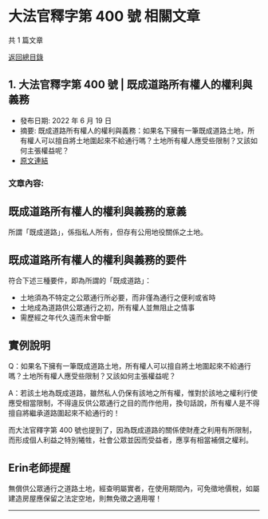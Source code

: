 # 大法官釋字第 400 號 相關文章

共 1 篇文章

[返回總目錄](00_總目錄.md)

## 1. 大法官釋字第 400 號 | 既成道路所有權人的權利與義務

- 發布日期: 2022 年 6 月 19 日
- 摘要: 既成道路所有權人的權利與義務：如果名下擁有一筆既成道路土地，所有權人可以擅自將土地圍起來不給通行嗎？土地所有權人應受些限制？又該如何主張權益呢？
- [原文連結](https://www.jasper-realestate.com/%e6%97%a2%e6%88%90%e9%81%93%e8%b7%af%e6%89%80%e6%9c%89%e6%ac%8a%e4%ba%ba%e7%9a%84%e6%ac%8a%e5%88%a9%e8%88%87%e7%be%a9%e5%8b%99/)

### 文章內容:

## 既成道路所有權人的權利與義務的意義

所謂「既成道路」，係指私人所有，但存有公用地役關係之土地。

## 既成道路所有權人的權利與義務的要件

符合下述三種要件，即為所謂的「既成道路」：

- 土地須為不特定之公眾通行所必要，而非僅為通行之便利或省時
- 土地成為道路供公眾通行之初，所有權人並無阻止之情事
- 需歷經之年代久遠而未曾中斷

## 實例說明

Q：如果名下擁有一筆既成道路土地，所有權人可以擅自將土地圍起來不給通行嗎？土地所有權人應受些限制？又該如何主張權益呢？

A：若該土地為既成道路，雖然私人仍保有該地之所有權，惟對於該地之權利行使應受相當限制，不得違反供公眾通行之目的而作他用，換句話說，所有權人是不得擅自將繼承道路圍起來不給通行的！

而大法官釋字第 400 號也提到了，因為既成道路的關係使財產之利用有所限制，而形成個人利益之特別犧牲，社會公眾並因而受益者，應享有相當補償之權利。

## Erin老師提醒

無償供公眾通行之道路土地，經查明屬實者，在使用期間內，可免徵地價稅，如屬建造房屋應保留之法定空地，則無免徵之適用喔！

---

